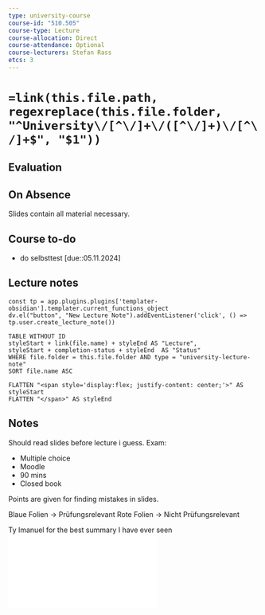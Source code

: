 ```yaml
---
type: university-course
course-id: "510.505"
course-type: Lecture
course-allocation: Direct
course-attendance: Optional
course-lecturers: Stefan Rass
etcs: 3
---
```

# `=link(this.file.path, regexreplace(this.file.folder, "^University\/[^\/]+\/([^\/]+)\/[^\/]+$", "$1"))`

## Evaluation


## On Absence
Slides contain all material necessary.

## Course to-do

- do selbsttest [due::05.11.2024]
## Lecture notes

```dataviewjs
const tp = app.plugins.plugins['templater-obsidian'].templater.current_functions_object
dv.el("button", "New Lecture Note").addEventListener('click', () => tp.user.create_lecture_note())
```

```dataview
TABLE WITHOUT ID 
styleStart + link(file.name) + styleEnd AS "Lecture",
styleStart + completion-status + styleEnd  AS "Status"
WHERE file.folder = this.file.folder AND type = "university-lecture-note"
SORT file.name ASC

FLATTEN "<span style='display:flex; justify-content: center;'>" AS styleStart
FLATTEN "</span>" AS styleEnd
```
## Notes
Should read slides before lecture i guess.
Exam:
- Multiple choice
- Moodle
- 90 mins
- Closed book

Points are given for finding mistakes in slides.

Blaue Folien -> Prüfungsrelevant
Rote Folien -> Nicht Prüfungsrelevant

Ty Imanuel for the best summary I have ever seen
![](_attachments/DiskrStr_Zsfg.pdf)